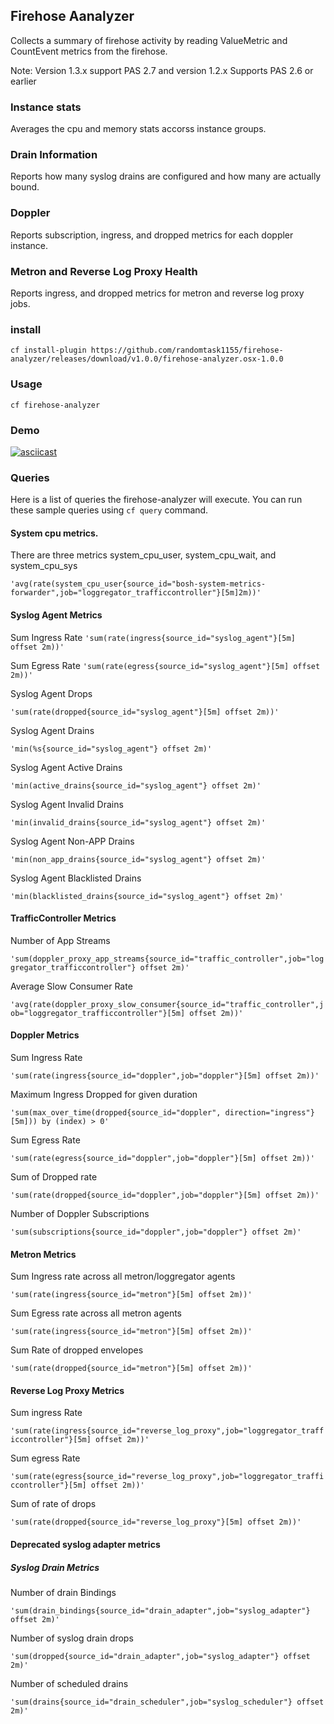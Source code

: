 ## Firehose Aanalyzer

Collects a summary of firehose activity by reading ValueMetric and CountEvent metrics from the firehose.

Note: Version 1.3.x support PAS 2.7 and version 1.2.x Supports PAS 2.6 or earlier

### Instance stats

Averages the cpu and memory stats accorss instance groups.

### Drain Information

Reports how many syslog drains are configured and how many are actually bound.

### Doppler 

Reports subscription, ingress, and dropped metrics for each doppler instance.

### Metron and Reverse Log Proxy Health
Reports ingress, and dropped metrics for metron and reverse log proxy jobs.

### install

```
cf install-plugin https://github.com/randomtask1155/firehose-analyzer/releases/download/v1.0.0/firehose-analyzer.osx-1.0.0
```

### Usage

```
cf firehose-analyzer
```

### Demo

[![asciicast](https://asciinema.org/a/pxJsQJm1SWTT0hmR8vhJEyjez.svg)](https://asciinema.org/a/pxJsQJm1SWTT0hmR8vhJEyjez)


### Queries

Here is a list of queries the firehose-analyzer will execute.  You can run these sample queries using `cf query` command.

#### System cpu metrics.  

There are three metrics system_cpu_user, system_cpu_wait, and system_cpu_sys

`'avg(rate(system_cpu_user{source_id="bosh-system-metrics-forwarder",job="loggregator_trafficcontroller"}[5m]2m))'`

#### Syslog Agent Metrics

Sum Ingress Rate
`'sum(rate(ingress{source_id="syslog_agent"}[5m] offset 2m))'`

Sum Egress Rate
`'sum(rate(egress{source_id="syslog_agent"}[5m] offset 2m))'`

Syslog Agent Drops

`'sum(rate(dropped{source_id="syslog_agent"}[5m] offset 2m))'`

Syslog Agent Drains

`'min(%s{source_id="syslog_agent"} offset 2m)'`

Syslog Agent Active Drains

`'min(active_drains{source_id="syslog_agent"} offset 2m)'`

Syslog Agent Invalid Drains

`'min(invalid_drains{source_id="syslog_agent"} offset 2m)'`

Syslog Agent Non-APP Drains

`'min(non_app_drains{source_id="syslog_agent"} offset 2m)'`

Syslog Agent Blacklisted Drains

`'min(blacklisted_drains{source_id="syslog_agent"} offset 2m)'`

#### TrafficController Metrics

Number of App Streams

`'sum(doppler_proxy_app_streams{source_id="traffic_controller",job="loggregator_trafficcontroller"} offset 2m)'`

Average Slow Consumer Rate

`'avg(rate(doppler_proxy_slow_consumer{source_id="traffic_controller",job="loggregator_trafficcontroller"}[5m] offset 2m))'`

#### Doppler Metrics

Sum Ingress Rate

`'sum(rate(ingress{source_id="doppler",job="doppler"}[5m] offset 2m))'`

Maximum Ingress Dropped for given duration

`'sum(max_over_time(dropped{source_id="doppler", direction="ingress"}[5m])) by (index) > 0'`

Sum Egress Rate

`'sum(rate(egress{source_id="doppler",job="doppler"}[5m] offset 2m))'`

Sum of Dropped rate 

`'sum(rate(dropped{source_id="doppler",job="doppler"}[5m] offset 2m))'`

Number of Doppler Subscriptions

`'sum(subscriptions{source_id="doppler",job="doppler"} offset 2m)'`

#### Metron Metrics

Sum Ingress rate across all metron/loggregator agents

`'sum(rate(ingress{source_id="metron"}[5m] offset 2m))'`

Sum Egress rate across all metron agents

`'sum(rate(ingress{source_id="metron"}[5m] offset 2m))'`

Sum Rate of dropped envelopes

`'sum(rate(dropped{source_id="metron"}[5m] offset 2m))'`

#### Reverse Log Proxy Metrics

Sum ingress Rate

`'sum(rate(ingress{source_id="reverse_log_proxy",job="loggregator_trafficcontroller"}[5m] offset 2m))'`

Sum egress Rate

`'sum(rate(egress{source_id="reverse_log_proxy",job="loggregator_trafficcontroller"}[5m] offset 2m))'`

Sum of rate of drops

`'sum(rate(dropped{source_id="reverse_log_proxy"}[5m] offset 2m))'`


#### Deprecated syslog adapter metrics

##### Syslog Drain Metrics

Number of drain Bindings

`'sum(drain_bindings{source_id="drain_adapter",job="syslog_adapter"} offset 2m)'`

Number of syslog drain drops

`'sum(dropped{source_id="drain_adapter",job="syslog_adapter"} offset 2m)'`

Number of scheduled drains

`'sum(drains{source_id="drain_scheduler",job="syslog_scheduler"} offset 2m)'`
